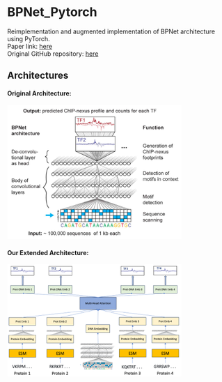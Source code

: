 # BPNet_Pytorch
Reimplementation and augmented implementation of BPNet architecture using PyTorch.\
Paper link: [here](https://www.biorxiv.org/content/10.1101/737981v1.full) \
Original GitHub repository: [here](https://github.com/kundajelab/bpnet)

## Architectures

#### Original Architecture:
<img src="https://github.com/Saidgurbuz/bpnet_pytorch/blob/main/figures/bpnet_architecture.png?raw=true" alt="Image 1" width="400"/>

#### Our Extended Architecture:
<img src="https://github.com/Saidgurbuz/bpnet_pytorch/blob/main/figures/bpnet_with_prot_embedding.png?raw=true" alt="Image 1" width="400"/>

